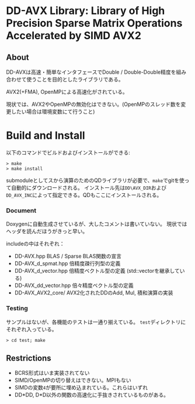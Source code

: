 # DD-AVX Library: Library of High Precision Sparse Matrix Operations Accelerated by SIMD AVX2

## About
DD-AVXは高速・簡単なインタフェースでDouble / Double-Double精度を組み合わせて使うことを目的としたライブラリである。

AVX2(+FMA), OpenMPによる高速化がされている。

現状では、AVX2やOpenMPの無効化はできない。(OpenMPのスレッド数を変更したい場合は環境変数にて行うこと)

# Build and Install

以下のコマンドでビルドおよびインストールができる:

```
> make
> make install
```

submoduleとしてスから演算のためのQDライブラリが必要で、`make`でgitを使って自動的にダウンロードされる。
インストール先は`DD\AVX_DIR`および`DD_AVX_INC`によって指定できる。QDもここにインストールされる。

### Document

Doxygenに自動生成させているが、大したコメントは書いていない。
現状ではヘッダを読んだほうがきっと早い。

includeの中はそれぞれ：
* DD-AVX.hpp
BLAS / Sparse BLAS関数の宣言
* DD-AVX\_d\_spmat.hpp
倍精度疎行列型の定義
* DD-AVX\_d\_vector.hpp
倍精度ベクトル型の定義 (std::vector<double>を継承している)
* DD-AVX\_dd\_vector.hpp
倍々精度ベクトル型の定義
* DD-AVX\_AVX2\_core/
AVX2化されたDDのAdd, Mul, 積和演算の実装

### Testing
サンプルはないが、各機能のテストは一通り揃えている。
`test`ディレクトリにそれぞれ入っている。

```
> cd test; make
```

## Restrictions
* BCRS形式はいま実装されてない
* SIMD/OpenMPの切り替えはできない。MPIもない
* SIMDの変数`4`が要所に埋め込まれている。これらはいずれ
* DD\*DD, D\*D以外の関数の高速化に手抜きされているものがある。